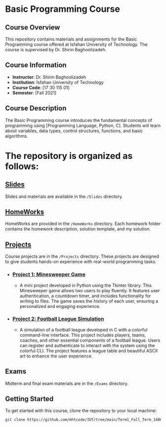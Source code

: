 # Basic Programming Course

## Course Overview
This repository contains materials and assignments for the Basic Programming course offered at Isfahan University of Technology. The course is supervised by Dr. Shirin Baghoolizadeh.

## Course Information
- **Instructor**: Dr. Shirin Baghoolizadeh
- **Institution**: Isfahan University of Technology
- **Course Code**: [17 30 115 01]
- **Semester**: [Fall 2021]

## Course Description
The Basic Programming course introduces the fundamental concepts of programming using [Programming Language, Python, C]. Students will learn about variables, data types, control structures, functions, and basic algorithms.


# The repository is organized as follows:


## [Slides](https://github.com/mhtcode/IUT/tree/main/Term1_Fall_Term_1400/Basic%20Programming/Slides)
Slides and materials are available in the `/Slides` directory.

## [HomeWorks](https://github.com/mhtcode/IUT/tree/main/Term1_Fall_Term_1400/Basic%20Programming/HomeWorks)
HomeWorks are provided in the `/HomeWorks` directory. Each homework folder contains the homework description, solution template, and my solution.

## [Projects](https://github.com/mhtcode/IUT/tree/main/Term1_Fall_Term_1400/Basic%20Programming/Projects)
Course projects are in the `/Projects` directory. These projects are designed to give students hands-on experience with real-world programming tasks.

- ### [Project 1: Minesweeper Game](https://github.com/mhtcode/IUT/tree/main/Term1_Fall_Term_1400/Basic%20Programming/Projects/Mini%20Project)
  - A mini project developed in Python using the Tkinter library. This Minesweeper game allows two users to play fluently. It features user authentication, a countdown timer, and includes functionality for writing to files. The game saves the history of each user, ensuring a personalized and engaging experience.

- ### [Project 2: Football League Simulation](https://github.com/mhtcode/IUT/tree/main/Term1_Fall_Term_1400/Basic%20Programming/Projects/Main%20project)
  - A simulation of a football league developed in C with a colorful command-line interface. This project includes players, teams, coaches, and other essential components of a football league. Users can register and authenticate to interact with the system using the colorful CLI. The project features a league table and beautiful ASCII art to enhance the user experience.

## Exams
Midterm and final exam materials are in the `/Exams` directory.

## Getting Started
To get started with this course, clone the repository to your local machine:

```bash
git clone https://github.com/mhtcode/IUT/tree/main/Term1_Fall_Term_1400/Basic%20Programming
